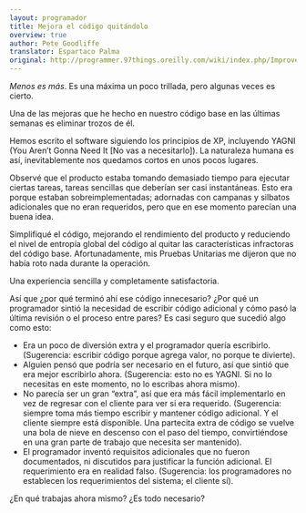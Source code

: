 ```yaml
---
layout: programador
title: Mejora el código quitándolo
overview: true
author: Pete Goodliffe
translator: Espartaco Palma
original: http://programmer.97things.oreilly.com/wiki/index.php/Improve_Code_by_Removing_It
---
```


_Menos es más_. Es una máxima un poco trillada, pero algunas veces es
cierto.

Una de las mejoras que he hecho en nuestro código base en las últimas
semanas es eliminar trozos de él.

Hemos escrito el software siguiendo los principios de XP, incluyendo
YAGNI (You Aren’t Gonna Need It [No vas a necesitarlo]). La naturaleza
humana es así, inevitablemente nos quedamos cortos en unos pocos
lugares.

Observé que el producto estaba tomando demasiado tiempo para ejecutar
ciertas tareas, tareas sencillas que deberían ser casi instantáneas.
Esto era porque estaban sobreimplementadas; adornadas con campanas y
silbatos adicionales que no eran requeridos, pero que en ese momento
parecían una buena idea.

Simplifiqué el código, mejorando el rendimiento del producto y
reduciendo el nivel de entropía global del código al quitar las
características infractoras del código base. Afortunadamente, mis
Pruebas Unitarias me dijeron que no había roto nada durante la
operación.

Una experiencia sencilla y completamente satisfactoria.

Así que ¿por qué terminó ahí ese código innecesario? ¿Por qué un
programador sintió la necesidad de escribir código adicional y cómo pasó
la última revisión o el proceso entre pares? Es casi seguro que sucedió
algo como esto:

* Era un poco de diversión extra y el programador quería escribirlo.
(Sugerencia: escribir código porque agrega valor, no porque te
divierte).
* Alguien pensó que podría ser necesario en el futuro, así que sintió que
era mejor escribirlo ahora. (Sugerencia: esto no es YAGNI. Si no lo
necesitas en este momento, no lo escribas ahora mismo).
* No parecía ser un gran “extra”, así que era más fácil implementarlo en
vez de regresar con el cliente para ver si era requerido. (Sugerencia:
siempre toma más tiempo escribir y mantener código adicional. Y el
cliente siempre está disponible. Una partecita extra de código se vuelve
una bola de nieve en descenso con el paso del tiempo, convirtiéndose en
una gran parte de trabajo que necesita ser mantenido).
* El programador inventó requisitos adicionales que no fueron
documentados, ni discutidos para justificar la función adicional. El
requerimiento era en realidad falso. (Sugerencia: los programadores no
establecen los requerimientos del sistema; el cliente sí).

¿En qué trabajas ahora mismo? ¿Es todo necesario?
